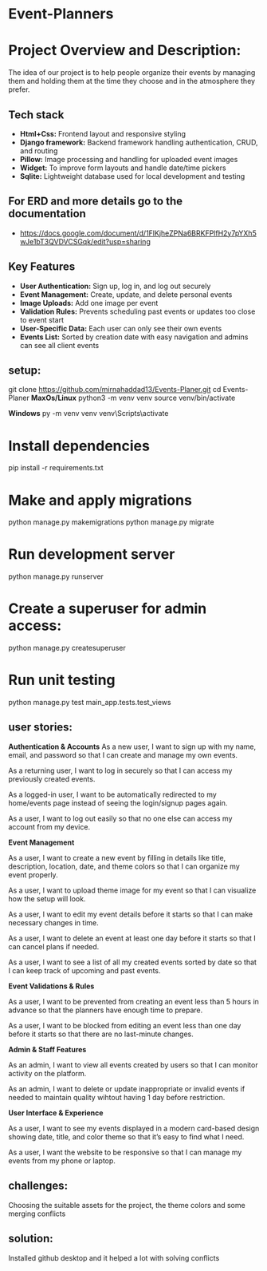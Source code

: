 # Event-Planners

# Project Overview and Description:
 The idea of ​​our project is to help people organize their events by managing them and holding them at the time they choose and in the atmosphere they prefer.

## Tech stack
- **Html+Css:** Frontend layout and responsive styling
- **Django framework:** Backend framework handling authentication, CRUD, and routing 
- **Pillow:** Image processing and handling for uploaded event images 
- **Widget:** To improve form layouts and handle date/time pickers
- **Sqlite:** Lightweight database used for local development and testing

## For ERD and more details go to the documentation 
* https://docs.google.com/document/d/1FlKjheZPNa6BRKFPlfH2y7pYXh5wJe1bT3QVDVCSGqk/edit?usp=sharing

## Key Features
- **User Authentication:** Sign up, log in, and log out securely  
- **Event Management:** Create, update, and delete personal events  
- **Image Uploads:** Add one image per event  
- **Validation Rules:** Prevents scheduling past events or updates too close to event start  
- **User-Specific Data:** Each user can only see their own events  
- **Events List:** Sorted by creation date with easy navigation and admins can see all client events 

## setup:
git clone https://github.com/mirnahaddad13/Events-Planer.git
cd Events-Planer
**MaxOs/Linux**
python3 -m venv venv
source venv/bin/activate

**Windows**
py -m venv venv
venv\Scripts\activate

# Install dependencies
pip install -r requirements.txt

# Make and apply migrations
python manage.py makemigrations
python manage.py migrate

# Run development server
python manage.py runserver

# Create a superuser for admin access:
python manage.py createsuperuser

# Run unit testing 
python manage.py test main_app.tests.test_views

## user stories:
**Authentication & Accounts**
As a new user, I want to sign up with my name, email, and password so that I can create and manage my own events.

As a returning user, I want to log in securely so that I can access my previously created events.

As a logged-in user, I want to be automatically redirected to my home/events page instead of seeing the login/signup pages again.

As a user, I want to log out easily so that no one else can access my account from my device.

**Event Management**

As a user, I want to create a new event by filling in details like title, description, location, date, and theme colors so that I can organize my event properly.

As a user, I want to upload theme image for my event so that I can visualize how the setup will look.

As a user, I want to edit my event details before it starts so that I can make necessary changes in time.

As a user, I want to delete an event at least one day before it starts so that I can cancel plans if needed.

As a user, I want to see a list of all my created events sorted by date so that I can keep track of upcoming and past events.

**Event Validations & Rules**

As a user, I want to be prevented from creating an event less than 5 hours in advance so that the planners have enough time to prepare.

As a user, I want to be blocked from editing an event less than one day before it starts so that there are no last-minute changes.

**Admin & Staff Features**

As an admin, I want to view all events created by users so that I can monitor activity on the platform.

As an admin, I want to delete or update inappropriate or invalid events if needed to maintain quality wihtout having 1 day before restriction.

**User Interface & Experience**

As a user, I want to see my events displayed in a modern card-based design showing date, title, and color theme so that it’s easy to find what I need.

As a user, I want the website to be responsive so that I can manage my events from my phone or laptop.


## challenges:
Choosing the suitable assets for the project, the theme colors and some merging conflicts

## solution: 
Installed github desktop and it helped a lot with solving conflicts
